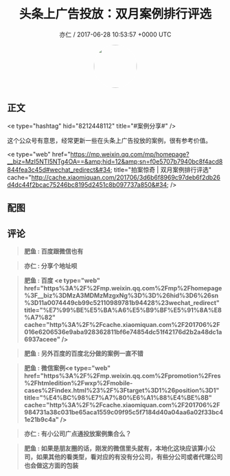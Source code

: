 <h1 align="center">头条上广告投放：双月案例排行评选</h1>
<p align="center">
    <a>亦仁 / 2017-06-28 10:53:57 &#43;0000 UTC</a>
</p>

<div align="center">
    <img src="https://images.zsxq.com/Fn3NQqCN8nuGF86yZPXSbEsl0mb3?e=1590940799&amp;token=kIxbL07-8jAj8w1n4s9zv64FuZZNEATmlU_Vm6zD:pfbNc8W3hS0oYG_hyXXh_rHMHuc=" width="100" height="100" style="border:1px solid;border-radius:50%; color:#ffffff"/>
</div>

## 正文

<div>
&lt;e type=&#34;hashtag&#34; hid=&#34;8212448112&#34; title=&#34;#案例分享#&#34; /&gt;  

这个公众号有意思，经常更新一些在头条上广告投放的案例，很有参考价值。 

&lt;e type=&#34;web&#34; href=&#34;https://mp.weixin.qq.com/mp/homepage?__biz=MzI5NTI5NTg4OA==&amp;hid=12&amp;sn=f0e5707b7940bc8f4acd8844fea3c45d#wechat_redirect&#34; title=&#34;拍案惊奇 | 双月案例排行评选&#34; cache=&#34;http://cache.xiaomiquan.com/201706/3d6b6f8969c97deb6f2db26d4dc44f2bcac75246bc8195d2451c8b097737a850&#34; /&gt;
</div>

## 配图
<div class="image" align="center">

</div>

## 评论

<div align="left">
<div>

<blockquote >
<span> <strong>肥鱼 : 百度跟微信也有 </strong></span>
</blockquote>

<blockquote >
<span> <strong>亦仁 : 分享个地址呗 </strong></span>
</blockquote>

<blockquote >
<span> <strong>肥鱼 : 百度
&lt;e type=&#34;web&#34; href=&#34;https%3A%2F%2Fmp.weixin.qq.com%2Fmp%2Fhomepage%3F__biz%3DMzA3MDMzMzgxNg%3D%3D%26hid%3D6%26sn%3D11a0074449cb99c52110989781b94428%23wechat_redirect&#34; title=&#34;%E7%99%BE%E5%BA%A6%E5%B9%BF%E5%91%8A%E8%A7%82&#34; cache=&#34;http%3A%2F%2Fcache.xiaomiquan.com%2F201706%2F016e6206536e9aba928362811bf6e74854dc51f42176d2b2a48dc1a6937aceee&#34; /&gt; </strong></span>
</blockquote>

<blockquote >
<span> <strong>肥鱼 : 另外百度的百度北分做的案例一直不错 </strong></span>
</blockquote>

<blockquote >
<span> <strong>肥鱼 : 微信案例&lt;e type=&#34;web&#34; href=&#34;https%3A%2F%2Fmp.weixin.qq.com%2Fpromotion%2Fres%2Fhtmledition%2Fwxp%2Fmobile-cases%2Findex.html%23%2F%3Ftarget%3D1%26position%3D1&#34; title=&#34;%E4%BC%98%E7%A7%80%E6%A1%88%E4%BE%8B&#34; cache=&#34;http%3A%2F%2Fcache.xiaomiquan.com%2F201706%2F984731a38c031be65aca1559c09f95c5f7184d40a04aa6a02f33bc41e21b9c4a&#34; /&gt; </strong></span>
</blockquote>

<blockquote >
<span> <strong>亦仁 : 有小公司广点通投放案例集合么？ </strong></span>
</blockquote>

<blockquote >
<span> <strong>肥鱼 : 如果是朋友圈的话，刚发的微信里头就有，本地化这块应该算小公司，如果其他的看类型，看对应的有没有分公司，有些分公司或者代理公司也会做这方面的包装 </strong></span>
</blockquote>

</div>
</div>